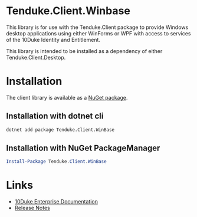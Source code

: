 # Tenduke.Client.Winbase

This library is for use with the Tenduke.Client package to provide Windows desktop
applications using either WinForms or WPF with access to services of the 10Duke
Identity and Entitlement.

This library is intended to be installed as a dependency of either Tenduke.Client.Desktop.

# Installation

The client library is available as a [NuGet
package](https://www.nuget.org/packages/Tenduke.Client.WinBase/).

## Installation with dotnet cli

```sh
dotnet add package Tenduke.Client.WinBase
```

## Installation with NuGet PackageManager

```powershell
Install-Package Tenduke.Client.WinBase
```

# Links

- [10Duke Enterprise Documentation](https://docs.enterprise.10duke.com)
- [Release Notes](https://github.com/10Duke/10duke-dotnet-client/releases)
